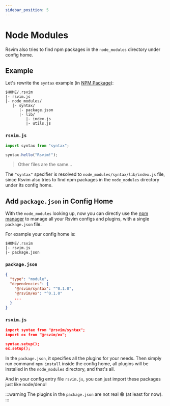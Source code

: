 ```yaml
---
sidebar_position: 5
---
```


# Node Modules

Rsvim also tries to find npm packages in the `node_modules` directory under config home.

## Example

Let's rewrite the `syntax` example (in [NPM Package](./npm_package.md#example)):

```
$HOME/.rsvim
|- rsvim.js
|- node_modules/
   |- syntax/
      |- package.json
      |- lib/
         |- index.js
         |- utils.js
```

### `rsvim.js`

```javascript {1}
import syntax from "syntax";

syntax.hello("Rsvim!");
```

> Other files are the same...

The `"syntax"` specifier is resolved to `node_modules/syntax/lib/index.js` file, since Rsvim also tries to find npm packages in the `node_modules` directory under its config home.

## Add `package.json` in Config Home

With the `node_modules` looking up, now you can directly use the [npm manager](https://nodejs.org/en/learn/getting-started/an-introduction-to-the-npm-package-manager) to manage all your Rsvim configs and plugins, with a single `package.json` file.

For example your config home is:

```
$HOME/.rsvim
|- rsvim.js
|- package.json
```

### `package.json`

```json
{
  "type": "module",
  "dependencies": {
    "@rsvim/syntax": "^0.1.0",
    "@rsvim/ex": "^0.1.0"
    ...
  }
}
```

### `rsvim.js`

```json
import syntax from "@rsvim/syntax";
import ex from "@rsvim/ex";

syntax.setup();
ex.setup();
```

In the `package.json`, it specifies all the plugins for your needs. Then simply run command `npm install` inside the config home, all plugins will be installed in the `node_modules` directory, and that's all.

And in your config entry file `rsvim.js`, you can just import these packages just like node/deno!

:::warning
The plugins in the `package.json` are not real 😁 (at least for now).
:::
